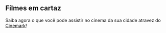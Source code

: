 ## Filmes em cartaz
Saiba agora o que você pode assistir no cinema da sua cidade atravez do [Cinemark](https://www.cinemark.com.br/)!